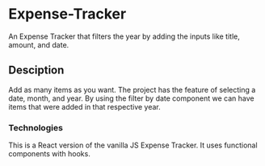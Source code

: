 # Expense-Tracker
An Expense Tracker that filters the year by adding the inputs like title, amount, and date.

## Desciption
 Add as many items as you want. The project has the feature of selecting a date, month, and year. By using the filter by date component we can have items that were added in that respective year.
 
 ### Technologies
 This is a React version of the vanilla JS Expense Tracker. It uses functional components with hooks.
